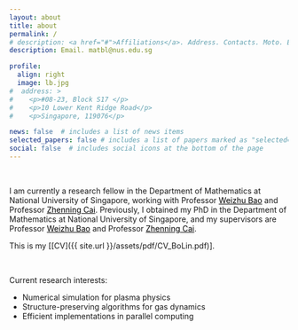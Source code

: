 ```yaml
---
layout: about
title: about
permalink: /
# description: <a href="#">Affiliations</a>. Address. Contacts. Moto. Etc.
description: Email. matbl@nus.edu.sg

profile:
  align: right
  image: lb.jpg
#  address: >
#    <p>#08-23, Block S17 </p>
#    <p>10 Lower Kent Ridge Road</p>
#    <p>Singapore, 119076</p>

news: false  # includes a list of news items
selected_papers: false # includes a list of papers marked as "selected={true}"
social: false  # includes social icons at the bottom of the page
---
```


&nbsp;

I am currently a research fellow in the Department of Mathematics at National University of Singapore, working with Professor <a href="https://blog.nus.edu.sg/matbwz/" style="color: black; text-decoration: underline;"> Weizhu Bao</a> and Professor <a href="https://blog.nus.edu.sg/matcz/" style="color: black; text-decoration: underline;"> Zhenning Cai</a>. Previously, I obtained my PhD in the Department of Mathematics at National University of Singapore, and my supervisors are Professor <a href="https://blog.nus.edu.sg/matbwz/" style="color: black; text-decoration: underline;"> Weizhu Bao</a> and Professor <a href="https://blog.nus.edu.sg/matcz/" style="color: black; text-decoration: underline;"> Zhenning Cai</a>.  

This is my [[CV]({{ site.url }}/assets/pdf/CV_BoLin.pdf)].

&nbsp;

Current research interests:
* Numerical simulation for plasma physics
* Structure-preserving algorithms for gas dynamics
* Efficient implementations in parallel computing
